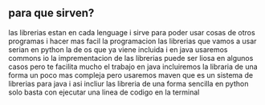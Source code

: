 ## para que sirven?

las librerias estan en cada lenguage i sirve para poder usar cosas de otros programas i hacer mas facil la programacion las librerias que vamos a usar serian en python la de os que ya viene incluida i en java usaremos commons io la imprementacion de las librerias puede ser liosa en algunos casos pero te facilita mucho el trabajo en java incluiremos la libraria de una forma un poco mas compleja pero usaremos maven que es un sistema de librerias para java i asi incliur las libreria de una forma sencilla en python solo basta con ejecutar una linea de codigo en la terminal